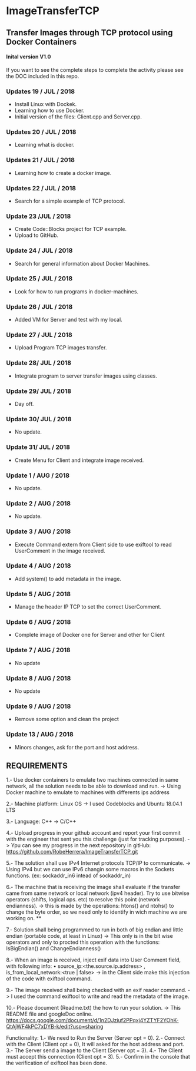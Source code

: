# ImageTransferTCP
## Transfer Images through TCP protocol using Docker Containers

#### Inital version V1.0

If you want to see the complete steps to complete the activity 
please see the DOC included in this repo.

### Updates 19 / JUL / 2018
- Install Linux with Dockek.
- Learning how to use Docker.
- Initial version of the files: Client.cpp and Server.cpp.

### Updates 20 / JUL / 2018
- Learning what is docker.

### Updates 21 / JUL / 2018
- Learning how to create a docker image.

### Updates 22 / JUL / 2018
- Search for a simple example of TCP protocol.

### Update 23 /JUL / 2018
- Create Code::Blocks project for TCP example.
- Upload to GitHub.

### Update 24 / JUL / 2018
- Search for general information about Docker Machines.

### Update 25 / JUL / 2018
- Look for how to run programs in docker-machines.

### Update 26 / JUL / 2018
- Added VM for Server and test with my local.

### Update 27 / JUL / 2018
- Upload Program TCP images transfer.

### Update 28/ JUL / 2018
- Integrate program to server transfer images using classes.

### Update 29/ JUL / 2018
- Day off.

### Update 30/ JUL / 2018
- No update.

### Update 31/ JUL / 2018
- Create Menu for Client and integrate image received.

### Update 1 / AUG / 2018
- No update.

### Update 2 / AUG / 2018
- No update.

### Update 3 / AUG / 2018
- Execute Command extern from Client side to use exiftool to read UserComment in the image received.

### Update 4 / AUG / 2018
- Add system() to add metadata in the image.

### Update 5 / AUG / 2018
- Manage the header IP TCP to set the correct UserComment.

### Update 6 / AUG / 2018
- Complete image of Docker one for Server and other for Client

### Update 7 / AUG / 2018
- No update

### Update 8 / AUG / 2018
- No update

### Update 9 / AUG / 2018
- Remove some option and clean the project

### Update 13 / AUG / 2018
- Minors changes, ask for the port and host address.


## REQUIREMENTS
1.- Use docker containers to emulate two machines connected in same network, all the solution needs to be able to download and run.
-> Using Docker machine to emulate to machines with differents ips address

2.- Machine platform: Linux OS
-> I used Codeblocks and Ubuntu 18.04.1 LTS

3.- Language: C++
-> C/C++

4.- Upload progress in your github account and report your first commit with the engineer that sent you this challenge (just for tracking purposes).
-> Ypu can see my progress in the next repository in gitHub:
 https://github.com/RobeHerrera/ImageTransferTCP.git

5.- The solution shall use IPv4 Internet protocols TCP/IP to communicate.
-> Using IPv4 but we can use IPv6 changin some macros in the Sockets functions. (ex: sockaddr_in6 intead of sockaddr_in)

6.- The machine that is receiving the image shall evaluate if the transfer came from same network or local network (ipv4 header). Try to use bitwise operators (shifts, logical ops. etc) to resolve this point (network endianness).
-> this is made by the operations:  htons() and ntohs() to change the byte order, so we need only to identify in wich machine we are working on.
**

7.- Solution shall being programmed to run in both of big endian and little endian (portable code, at least in Linux)
-> This only is in the bit wise operators and only to procted this operation with the functions: IsBigEndian() and ChangeEndianness()

8.- When an image is received, inject exif data into User Comment field, with following info:
• source_ip:<the.source.ip.address> , is_from_local_network:<true | false>
-> in the Client side make this injection of the code with exiftool command.

9.- The image received shall being checked with an exif reader command.
-> I used the command exiftool to write and read the metadata of the image.

10.- Please document (Readme.txt) the how to run your solution.
-> This README file and googleDoc online.
https://docs.google.com/document/d/1n2DJziuf2PPqxj4YZTYF2YOhK-QtAjWF4kPC7xDYB-k/edit?usp=sharing 

Functionality:
1.- We need to Run the Server (Server opt = 0).
2.- Connect with the Client (Client opt = 0), It will asked for the host address and port.
3.- The Server send a image to the Client (Server opt = 3).
4.- The Client must accept this connection (Client opt = 3).
5.- Confirm in the console that the verification of exiftool has been done.


